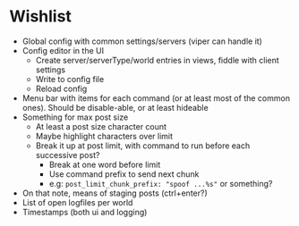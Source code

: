 # Wishlist

* Global config with common settings/servers (viper can handle it)
* Config editor in the UI
    * Create server/serverType/world entries in views, fiddle with client settings
    * Write to config file
    * Reload config
* Menu bar with items for each command (or at least most of the common ones). Should be disable-able, or at least hideable
* Something for max post size
    * At least a post size character count
    * Maybe highlight characters over limit
    * Break it up at post limit, with command to run before each successive post?
        * Break at one word before limit
        * Use command prefix to send next chunk
        * e.g: `post_limit_chunk_prefix: "spoof ...%s"` or something?
* On that note, means of staging posts (ctrl+enter?)
* List of open logfiles per world
* Timestamps (both ui and logging)
